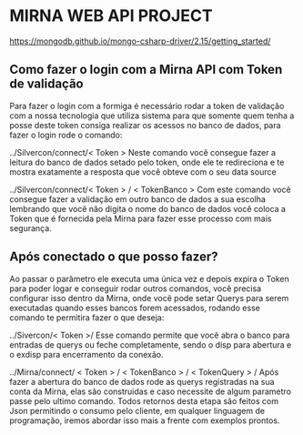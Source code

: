 # MIRNA WEB API PROJECT

https://mongodb.github.io/mongo-csharp-driver/2.15/getting_started/

## Como fazer o login com a Mirna API com Token de validação
Para fazer o login com a formiga é necessário rodar a token de validação com a nossa tecnologia  que utiliza sistema para que somente quem tenha a posse deste token consiga realizar os acessos no banco de dados, para fazer o login rode o comando: 

../Silvercon/connect/< Token >
Neste comando você consegue fazer a leitura do banco de dados setado pelo token, onde ele te redireciona e te mostra exatamente a resposta que você obteve com o seu data source 

../Silvercon/connect/< Token > / < TokenBanco > 
Com este comando você consegue fazer a validação em outro banco de dados a sua escolha lembrando que você não digita o nome do banco de dados você coloca a Token que é fornecida pela Mirna para fazer esse processo com mais segurança.

## Após conectado o que posso fazer? 
Ao passar o parâmetro ele executa uma única vez e depois expira o Token para poder logar e conseguir rodar outros comandos, você precisa configurar isso dentro da Mirna, onde você pode setar Querys para serem executadas quando esses bancos forem acessados, rodando esse comando te permitira fazer o que deseja: 

../Sivercon/< Token >/ <disp ou exdisp>
Esse comando permite que você abra o banco para entradas de querys ou feche completamente, sendo o disp para abertura e o exdisp para encerramento da conexão. 

../Mirna/connect/ < Token > / < TokenBanco > / < TokenQuery > /<parametros>
Após fazer a abertura do banco de dados rode as querys registradas na sua conta da Mirna, elas são construidas e caso necessite de algum parametro passe pelo ultimo comando.
Todos retornos desta etapa são feitos com Json permitindo o consumo pelo cliente, em qualquer linguagem de programação, iremos abordar isso mais a frente com exemplos prontos.

